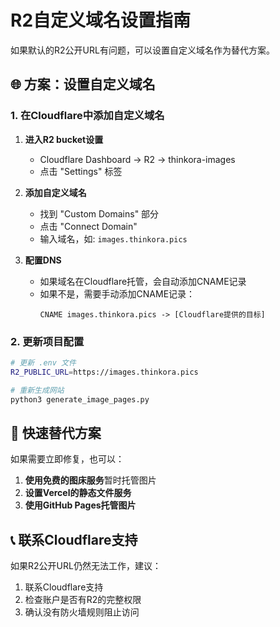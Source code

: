 # R2自定义域名设置指南

如果默认的R2公开URL有问题，可以设置自定义域名作为替代方案。

## 🌐 方案：设置自定义域名

### 1. 在Cloudflare中添加自定义域名

1. **进入R2 bucket设置**
   - Cloudflare Dashboard → R2 → thinkora-images
   - 点击 "Settings" 标签

2. **添加自定义域名**
   - 找到 "Custom Domains" 部分
   - 点击 "Connect Domain"
   - 输入域名，如: `images.thinkora.pics`

3. **配置DNS**
   - 如果域名在Cloudflare托管，会自动添加CNAME记录
   - 如果不是，需要手动添加CNAME记录：
     ```
     CNAME images.thinkora.pics -> [Cloudflare提供的目标]
     ```

### 2. 更新项目配置

```bash
# 更新 .env 文件
R2_PUBLIC_URL=https://images.thinkora.pics

# 重新生成网站
python3 generate_image_pages.py
```

## 🚀 快速替代方案

如果需要立即修复，也可以：

1. **使用免费的图床服务**暂时托管图片
2. **设置Vercel的静态文件服务**
3. **使用GitHub Pages托管图片**

## 📞 联系Cloudflare支持

如果R2公开URL仍然无法工作，建议：
1. 联系Cloudflare支持
2. 检查账户是否有R2的完整权限
3. 确认没有防火墙规则阻止访问
